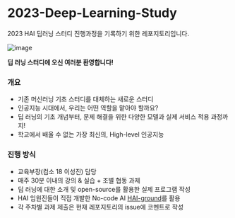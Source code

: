 # 2023-Deep-Learning-Study
2023 HAI 딥러닝 스터디 진행과정을 기록하기 위한 레포지토리입니다.

![image](https://user-images.githubusercontent.com/44901828/225137074-a8a7b27e-d352-4149-9e80-a7d9ca0b470a.png)

**딥 러닝 스터디에 오신 여러분 환영합니다!**

### 개요
- 기존 머신러닝 기초 스터디를 대체하는 새로운 스터디
- 인공지능 시대에서, 우리는 어떤 역할을 맡아야 할까요?
- 딥 러닝의 기초 개념부터, 문제 해결을 위한 다양한 모델과 실제 서비스 적용 과정까지!
- 학교에서 배울 수 없는 가장 최신의, High-level 인공지능

### 진행 방식
- 교육부장(컴소 18 이성진) 담당
- 매주 30분 이내의 강의 & 실습 + 조별 협동 과제
- 딥 러닝에 대한 소개 및 open-source를 활용한 실제 프로그램 작성
- HAI 임원진들이 직접 개발한 No-code AI [HAI-ground](https://github.com/HanyangTechAI/HAI-ground)를 활용
- 각 주차별 과제 제출은 현재 레포지토리의 issue에 코멘트로 작성
